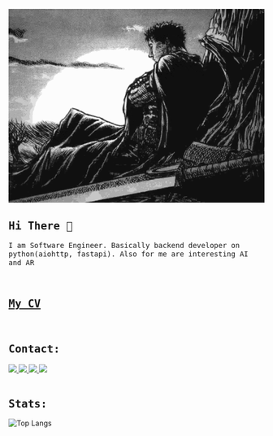![Banner Image](assets/guts-berserk.gif)

<h2><samp>Hi There 🐥</samp></h2>
<p><samp>I am Software Engineer. Basically backend developer on python(aiohttp, fastapi). Also for me are interesting AI and AR</samp></p>

<br>

<h2><samp><a href="./resume/cv.pdf">My CV</a><samp></h2>

<br>

<div>
    <h2><samp>Contact:</samp></h2>
    <a href="mailto:chudov42@gmail.com">
        <img src="https://img.shields.io/badge/Gmail-D14836?style=for-the-badge&logo=gmail&logoColor=white"/>
    </a>
    <a href="https://www.instagram.com/widow_generator/">
        <img src="https://img.shields.io/badge/instagram-E4405F.svg?style=for-the-badge&logo=instagram&logoColor=white"/>
    </a>
    <a href="https://www.linkedin.com/in/window-generator">
        <img src="https://img.shields.io/badge/linkedin-0077B5.svg?style=for-the-badge&logo=linkedin&logoColor=white"/>
    </a>
    <a href="https://t.me/WidowGenerator">
        <img src="https://img.shields.io/badge/Telegram-2CA5E0?style=for-the-badge&logo=telegram&logoColor=white"/>
    </a>
</div>

<br>

<h2><samp>Stats:</samp></h2>

![Top Langs](https://github-readme-stats.vercel.app/api/top-langs/?username=WindowGenerator&layout=compact&hide=css,html&theme=apprentice&langs_count=10)
